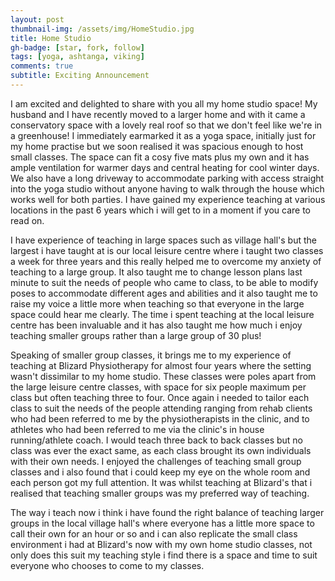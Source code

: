 ```yaml
---
layout: post
thumbnail-img: /assets/img/HomeStudio.jpg
title: Home Studio
gh-badge: [star, fork, follow]
tags: [yoga, ashtanga, viking]
comments: true
subtitle: Exciting Announcement
---
```


I am excited and delighted to share with you all my home studio space!
My husband and I have recently moved to a larger home and with it came a conservatory space with a lovely real roof so that we don't feel like we're in a greenhouse! I immediately earmarked it as a yoga space, initially just for my home practise but we soon realised it was spacious enough to host small classes. The space can fit a cosy five mats plus my own and it has ample ventilation for warmer days and central heating for cool winter days. We also have a long driveway to accommodate parking with access straight into the yoga studio without anyone having to walk through the house which works well for both parties. I have gained my experience teaching at various locations in the past 6 years which i will get to in a moment if you care to read on. 

I have experience of teaching in large spaces such as village hall's but the largest i have taught at is our local leisure centre where i taught two classes a week for three years and this really helped me to overcome my anxiety of teaching to a large group. It also taught me to change lesson plans last minute to suit the needs of people who came to class, to be able to modify poses to accommodate different ages and abilities and it also taught me to raise my voice a little more when teaching so that everyone in the large space could hear me clearly. The time i spent teaching at the local leisure centre has been invaluable and it has also taught me how much i enjoy teaching smaller groups rather than a large group of 30 plus!

Speaking of smaller group classes, it brings me to my experience of teaching at Blizard Physiotherapy for almost four years where the setting wasn't dissimilar to my home studio. These classes were poles apart from the large leisure centre classes, with space for six people maximum per class but often teaching three to four. Once again i needed to tailor each class to suit the needs of the people attending ranging from rehab clients who had been referred to me by the physiotherapists in the clinic, and to athletes who had been referred to me via the clinic's in house running/athlete coach. I would teach three back to back classes but no class was ever the exact same, as each class brought its own individuals with their own needs. I enjoyed the challenges of teaching small group classes and i also found that i could keep my eye on the whole room and each person got my full attention. It was whilst teaching at Blizard's that i realised that teaching smaller groups was my preferred way of teaching. 

The way i teach now i think i have found the right balance of teaching larger groups in the local village hall's where everyone has a little more space to call their own for an hour or so and i can also replicate the small class environment i had at Blizard's now with my own home studio classes, not only does this suit my teaching style i find there is a space and time to suit everyone who chooses to come to my classes. 
